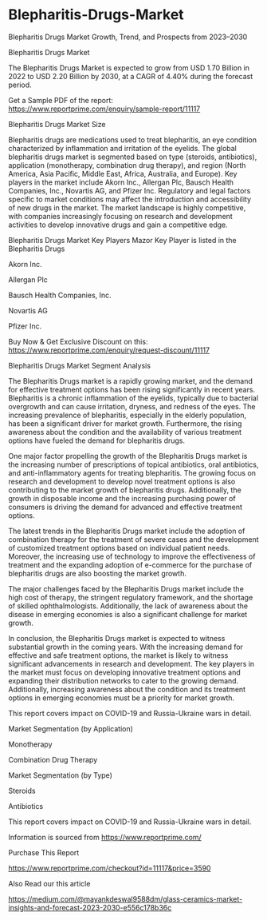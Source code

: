 # Blepharitis-Drugs-Market
Blepharitis Drugs Market Growth, Trend, and Prospects from 2023–2030

Blepharitis Drugs Market

The Blepharitis Drugs Market is expected to grow from USD 1.70 Billion in 2022 to USD 2.20 Billion by 2030, at a CAGR of 4.40% during the forecast period.


Get a Sample PDF of the report: https://www.reportprime.com/enquiry/sample-report/11117


Blepharitis Drugs Market Size

Blepharitis drugs are medications used to treat blepharitis, an eye condition characterized by inflammation and irritation of the eyelids. The global blepharitis drugs market is segmented based on type (steroids, antibiotics), application (monotherapy, combination drug therapy), and region (North America, Asia Pacific, Middle East, Africa, Australia, and Europe). Key players in the market include Akorn Inc., Allergan Plc, Bausch Health Companies, Inc., Novartis AG, and Pfizer Inc. Regulatory and legal factors specific to market conditions may affect the introduction and accessibility of new drugs in the market. The market landscape is highly competitive, with companies increasingly focusing on research and development activities to develop innovative drugs and gain a competitive edge.

Blepharitis Drugs Market Key Players
Mazor Key Player is listed in the Blepharitis Drugs

Akorn Inc.

Allergan Plc

Bausch Health Companies, Inc.

Novartis AG

Pfizer Inc.

Buy Now & Get Exclusive Discount on this: https://www.reportprime.com/enquiry/request-discount/11117

Blepharitis Drugs Market Segment Analysis

The Blepharitis Drugs market is a rapidly growing market, and the demand for effective treatment options has been rising significantly in recent years. Blepharitis is a chronic inflammation of the eyelids, typically due to bacterial overgrowth and can cause irritation, dryness, and redness of the eyes. The increasing prevalence of blepharitis, especially in the elderly population, has been a significant driver for market growth. Furthermore, the rising awareness about the condition and the availability of various treatment options have fueled the demand for blepharitis drugs.

One major factor propelling the growth of the Blepharitis Drugs market is the increasing number of prescriptions of topical antibiotics, oral antibiotics, and anti-inflammatory agents for treating blepharitis. The growing focus on research and development to develop novel treatment options is also contributing to the market growth of blepharitis drugs. Additionally, the growth in disposable income and the increasing purchasing power of consumers is driving the demand for advanced and effective treatment options.

The latest trends in the Blepharitis Drugs market include the adoption of combination therapy for the treatment of severe cases and the development of customized treatment options based on individual patient needs. Moreover, the increasing use of technology to improve the effectiveness of treatment and the expanding adoption of e-commerce for the purchase of blepharitis drugs are also boosting the market growth.

The major challenges faced by the Blepharitis Drugs market include the high cost of therapy, the stringent regulatory framework, and the shortage of skilled ophthalmologists. Additionally, the lack of awareness about the disease in emerging economies is also a significant challenge for market growth.

In conclusion, the Blepharitis Drugs market is expected to witness substantial growth in the coming years. With the increasing demand for effective and safe treatment options, the market is likely to witness significant advancements in research and development. The key players in the market must focus on developing innovative treatment options and expanding their distribution networks to cater to the growing demand. Additionally, increasing awareness about the condition and its treatment options in emerging economies must be a priority for market growth.

This report covers impact on COVID-19 and Russia-Ukraine wars in detail.

Market Segmentation (by Application)

Monotherapy

Combination Drug Therapy

Market Segmentation (by Type)

Steroids

Antibiotics

This report covers impact on COVID-19 and Russia-Ukraine wars in detail.

Information is sourced from https://www.reportprime.com/

Purchase This Report

https://www.reportprime.com/checkout?id=11117&price=3590

Also Read our this article

https://medium.com/@mayankdeswal9588dm/glass-ceramics-market-insights-and-forecast-2023-2030-e556c178b36c
